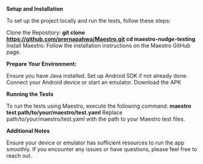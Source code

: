 **Setup and Installation**

To set up the project locally and run the tests, follow these steps:

Clone the Repository:
**git clone https://github.com/prernapahwa/Maestro.git
cd maestro-nudge-testing**
Install Maestro: Follow the installation instructions on the Maestro GitHub page.

**Prepare Your Environment:**

Ensure you have Java installed.
Set up Android SDK if not already done.
Connect your Android device or start an emulator.
Download the APK

**Running the Tests**

To run the tests using Maestro, execute the following command:
**maestro test path/to/your/maestro/test.yaml**
Replace path/to/your/maestro/test.yaml with the path to your Maestro test files.

**Additional Notes**

Ensure your device or emulator has sufficient resources to run the app smoothly.
If you encounter any issues or have questions, please feel free to reach out.
